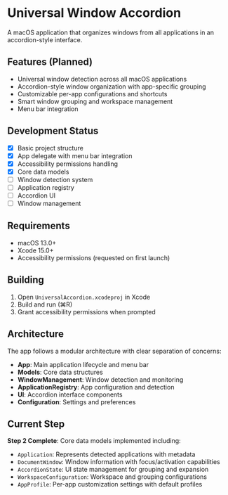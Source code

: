 # Universal Window Accordion

A macOS application that organizes windows from all applications in an accordion-style interface.

## Features (Planned)

- Universal window detection across all macOS applications
- Accordion-style window organization with app-specific grouping
- Customizable per-app configurations and shortcuts
- Smart window grouping and workspace management
- Menu bar integration

## Development Status

- [x] Basic project structure
- [x] App delegate with menu bar integration
- [x] Accessibility permissions handling
- [x] Core data models
- [ ] Window detection system
- [ ] Application registry
- [ ] Accordion UI
- [ ] Window management

## Requirements

- macOS 13.0+
- Xcode 15.0+
- Accessibility permissions (requested on first launch)

## Building

1. Open `UniversalAccordion.xcodeproj` in Xcode
2. Build and run (⌘R)
3. Grant accessibility permissions when prompted

## Architecture

The app follows a modular architecture with clear separation of concerns:

- **App**: Main application lifecycle and menu bar
- **Models**: Core data structures
- **WindowManagement**: Window detection and monitoring
- **ApplicationRegistry**: App configuration and detection
- **UI**: Accordion interface components
- **Configuration**: Settings and preferences

## Current Step

**Step 2 Complete**: Core data models implemented including:
- `Application`: Represents detected applications with metadata
- `DocumentWindow`: Window information with focus/activation capabilities  
- `AccordionState`: UI state management for grouping and expansion
- `WorkspaceConfiguration`: Workspace and grouping configurations
- `AppProfile`: Per-app customization settings with default profiles